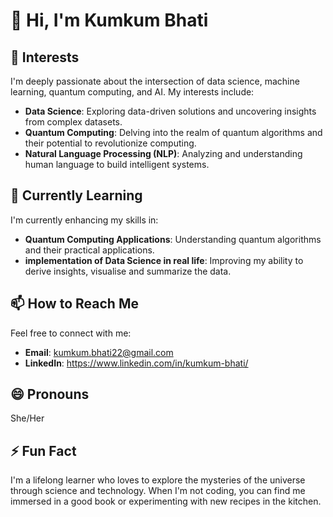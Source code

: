# 👋 Hi, I'm Kumkum Bhati

## 👀 Interests
I'm deeply passionate about the intersection of data science, machine learning, quantum computing, and AI. My interests include:

- **Data Science**: Exploring data-driven solutions and uncovering insights from complex datasets.
- **Quantum Computing**: Delving into the realm of quantum algorithms and their potential to revolutionize computing.
- **Natural Language Processing (NLP)**: Analyzing and understanding human language to build intelligent systems.

## 🌱 Currently Learning
I'm currently enhancing my skills in:

- **Quantum Computing Applications**: Understanding quantum algorithms and their practical applications.
- **implementation of Data Science in real life**: Improving my ability to derive insights, visualise and summarize the data.


## 📫 How to Reach Me
Feel free to connect with me:

- **Email**: kumkum.bhati22@gmail.com  
- **LinkedIn**: https://www.linkedin.com/in/kumkum-bhati/ 

## 😄 Pronouns
She/Her

## ⚡ Fun Fact
I'm a lifelong learner who loves to explore the mysteries of the universe through science and technology. When I'm not coding, you can find me immersed in a good book or experimenting with new recipes in the kitchen.


